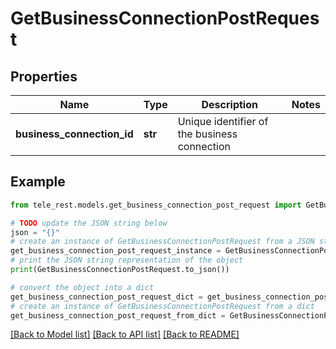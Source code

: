 # GetBusinessConnectionPostRequest


## Properties

Name | Type | Description | Notes
------------ | ------------- | ------------- | -------------
**business_connection_id** | **str** | Unique identifier of the business connection | 

## Example

```python
from tele_rest.models.get_business_connection_post_request import GetBusinessConnectionPostRequest

# TODO update the JSON string below
json = "{}"
# create an instance of GetBusinessConnectionPostRequest from a JSON string
get_business_connection_post_request_instance = GetBusinessConnectionPostRequest.from_json(json)
# print the JSON string representation of the object
print(GetBusinessConnectionPostRequest.to_json())

# convert the object into a dict
get_business_connection_post_request_dict = get_business_connection_post_request_instance.to_dict()
# create an instance of GetBusinessConnectionPostRequest from a dict
get_business_connection_post_request_from_dict = GetBusinessConnectionPostRequest.from_dict(get_business_connection_post_request_dict)
```
[[Back to Model list]](../README.md#documentation-for-models) [[Back to API list]](../README.md#documentation-for-api-endpoints) [[Back to README]](../README.md)


